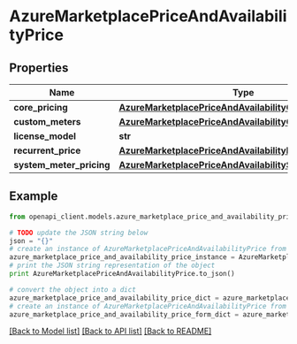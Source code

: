 # AzureMarketplacePriceAndAvailabilityPrice


## Properties
Name | Type | Description | Notes
------------ | ------------- | ------------- | -------------
**core_pricing** | [**AzureMarketplacePriceAndAvailabilityCorePrice**](AzureMarketplacePriceAndAvailabilityCorePrice.md) |  | [optional] 
**custom_meters** | [**AzureMarketplacePriceAndAvailabilityCustomMeterPrice**](AzureMarketplacePriceAndAvailabilityCustomMeterPrice.md) |  | [optional] 
**license_model** | **str** |  | [optional] 
**recurrent_price** | [**AzureMarketplacePriceAndAvailabilityRecurrentPrice**](AzureMarketplacePriceAndAvailabilityRecurrentPrice.md) |  | [optional] 
**system_meter_pricing** | [**AzureMarketplacePriceAndAvailabilitySystemMeterPrice**](AzureMarketplacePriceAndAvailabilitySystemMeterPrice.md) |  | [optional] 

## Example

```python
from openapi_client.models.azure_marketplace_price_and_availability_price import AzureMarketplacePriceAndAvailabilityPrice

# TODO update the JSON string below
json = "{}"
# create an instance of AzureMarketplacePriceAndAvailabilityPrice from a JSON string
azure_marketplace_price_and_availability_price_instance = AzureMarketplacePriceAndAvailabilityPrice.from_json(json)
# print the JSON string representation of the object
print AzureMarketplacePriceAndAvailabilityPrice.to_json()

# convert the object into a dict
azure_marketplace_price_and_availability_price_dict = azure_marketplace_price_and_availability_price_instance.to_dict()
# create an instance of AzureMarketplacePriceAndAvailabilityPrice from a dict
azure_marketplace_price_and_availability_price_form_dict = azure_marketplace_price_and_availability_price.from_dict(azure_marketplace_price_and_availability_price_dict)
```
[[Back to Model list]](../README.md#documentation-for-models) [[Back to API list]](../README.md#documentation-for-api-endpoints) [[Back to README]](../README.md)


